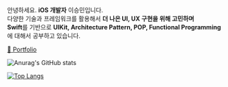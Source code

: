 안녕하세요. **iOS 개발자** 이승민입니다.  
다양한 기술과 프레임워크를 활용해서 **더 나은 UI, UX 구현을 위해 고민하며**  
**Swift**를 기반으로 **UIKit, Architecture Pattern, POP, Functional Programming**에 대해서 공부하고 있습니다.

[📄 Portfolio](https://thin-sawfish-0eb.notion.site/ELLO-143d9c35334b4ce7952186d639844e03)

![Anurag's GitHub stats](https://github-readme-stats.vercel.app/api?username=Minny27&show_icons=true&theme=dracula)

[![Top Langs](https://github-readme-stats.vercel.app/api/top-langs/?username=Minny27&layout=compact)](https://github.com/anuraghazra/github-readme-stats)
